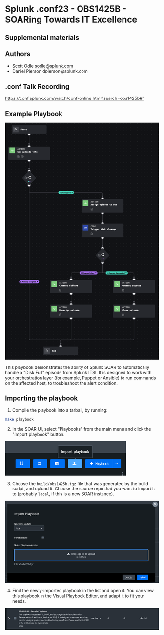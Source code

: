 # Splunk .conf23 - OBS1425B - SOARing Towards IT Excellence
## Supplemental materials

## Authors
- Scott Odle <sodle@splunk.com>
- Daniel Pierson <dpierson@splunk.com>

## .conf Talk Recording
https://conf.splunk.com/watch/conf-online.html?search=obs1425b#/

## Example Playbook
![Screenshot of Playbook](img/playbook-screenshot.png "Screenshot of Playbook")

This playbook demonstrates the ability of Splunk SOAR to automatically handle a "Disk Full" episode from Splunk ITSI.
It is designed to work with your orchestration layer (for example, Puppet or Ansible) to run commands on the affected host, to troubleshoot the alert condition.

## Importing the playbook
1. Compile the playbook into a tarball, by running:

```bash
make playbook
```

2. In the SOAR UI, select "Playbooks" from the main menu and click the "Import playbook" button.

![Import button](img/import-button.png "Import button")

3. Choose the `build/obs1425b.tgz` file that was generated by the build script, and upload it. Choose the source repo that you want to import it to (probably `local`, if this is a new SOAR instance).

![Import dialog](img/import-dialog.png "Import dialog")

4. Find the newly-imported playbook in the list and open it. You can view this playbook in the Visual Playbook Editor, and adapt it to fit your needs.

![Imported playbook](img/imported-playbook.png "Imported playbook")
